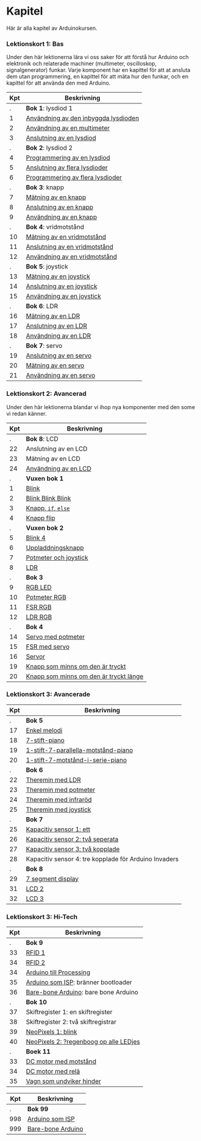 # Kapitel

Här är alla kapitel av Arduinokursen.

### Lektionskort 1: Bas

Under den här lektionerna lära vi oss saker för att förstå hur Arduino
och elektronik och relaterade machiner (multimeter, oscilloskop,
signalgenerator) funkar. Varje komponent har en kapittel för att
at ansluta dem utan programmering, en kapittel för att mäta hur den
funkar, och en kapittel för att använda den med Arduino.

Kpt|Beskrivning
---|---------------------------------------------------------------
.  |**Bok 1**: lysdiod 1
1  |[Användning av den inbyggda lysdioden](01_anvaendning_av_den_inbyggda_lysdioden/README.md)
2  |[Användning av en multimeter](02_anvaendning_av_en_multimeter/README.md)
3  |[Anslutning av en lysdiod](03_anslutning_av_en_lysdiod/README.md)
.  |**Bok 2**: lysdiod 2
4  |[Programmering av en lysdiod](04_programmering_av_en_lysdiod/README.md)
5  |[Anslutning av flera lysdioder](05_anslutning_av_flera_lysdioder/README.md)
6  |[Programmering av flera lysdioder](06_anvaendning_av_flera_lysdioder/README.md)
.  |**Bok 3**: knapp
7  |[Mätning av en knapp](07_maetning_av_en_knapp/README.md)
8  |[Anslutning av en knapp](08_anslutning_av_en_knapp/README.md)
9  |[Användning av en knapp](09_anvaendning_av_en_knapp/README.md)
.  |**Bok 4**: vridmotstånd
10 |[Mätning av en vridmotstånd](10_maetning_av_en_vridmotstaand/README.md)
11 |[Anslutning av en vridmotstånd](11_anslutning_av_en_vridmotstaand/README.md)
12 |[Användning av en vridmotstånd](12_anvaendning_av_en_vridmotstaand/README.md)
.  |**Bok 5**: joystick
13 |[Mätning av en joystick](13_maetning_av_en_joystick/README.md)
14 |[Anslutning av en joystick](14_anslutning_av_en_joystick/README.md)
15 |[Användning av en joystick](15_anvaendning_av_en_joystick/README.md)
.  |**Bok 6**: LDR
16 |[Mätning av en LDR](16_maetning_av_en_ldr/README.md)
17 |[Anslutning av en LDR](17_anslutning_av_en_ldr/README.md)
18 |[Användning av en LDR](18_anvaendning_av_en_ldr/README.md)
.  |**Bok 7**: servo
19 |[Anslutning av en servo](19_anslutning_av_en_servo/README.md)
20 |[Mätning av en servo](20_maetning_av_en_servo/README.md)
21 |[Användning av en servo](21_anvaendning_av_en_servo/README.md)

### Lektionskort 2: Avancerad

Under den här lektionerna blandar vi ihop nya komponenter
med den some vi redan känner.

Kpt|Beskrivning
---|---------------------------------------------------------------
.  |**Bok 8**: LCD
22 |Anslutning av en LCD
23 |Mätning av en LCD
24 |[Användning av en LCD](24_anvaendning_av_en_lcd/README.md)
.  |**Vuxen bok 1**
1  |[Blink](./x01_blink/README.md)
2  |[Blink Blink Blink](./x02_blink_blink_blink/README.md)
3  |[Knapp, `if`, `else`](./x03_knapp_if_else/README.md)
4  |[Knapp flip](./x04_knapp_flip/README.md)
.  |**Vuxen bok 2**
5  |[Blink 4](x05_blink_4/README.md)
6  |[Uppladdningsknapp](x06_uppladdningsknapp/README.md)
7  |[Potmeter och joystick](x07_potmeter_och_joystick/README.md)
8  |[LDR](x08_ldr/README.md)
.  |**Bok 3**
9  |[RGB LED](x09_rgb/README.md)
10 |[Potmeter RGB](x10_potmeter_rgb/README.md)
11 |[FSR RGB](x11_fsr_rgb/README.md)
12 |[LDR RGB](x12_ldr_rgb/README.md)
.  |**Bok 4**
14 |[Servo med potmeter](x14_servo_potmeter/README.md)
15 |[FSR med servo](x15_servo_fsr/README.md)
16 |[Servor](x16_servos/README.md)
19 |[Knapp som minns om den är tryckt](x19_knapp_som_minns_om_den_aer_tryckt/README.md)
20 |[Knapp som minns om den är tryckt länge](x20_knapp_som_minns_om_den_aer_tryckt_laenge/README.md)

### Lektionskort 3: Avancerade

Kpt|Beskrivning
---|---------------------------------------------------------------
.  | **Bok 5**
17 |[Enkel melodi](x17_enkel_melodi/README.md)
18 |[7-stift-piano](x18_7_stift_piano/README.md)
19 |[1-stift-7-parallella-motstånd-piano](x19_1_stift_7_parallella_motstaand_piano/README.md)
20 |[1-stift-7-motstånd-i-serie-piano](x20_1_stift_7_motstaand_in_serie_piano/README.md)
.  | **Bok 6**
22 |[Theremin med LDR](x22_theremin_ldr/README.md)
23 |[Theremin med potmeter](x23_theremin_potmeters/README.md)
24 |[Theremin med infraröd](x24_theremin_infraroed/README.md)
25 |[Theremin med joystick](x25_theremin_joystick/README.md)
.  | **Bok 7**
25 |[Kapacitiv sensor 1: ett](kapacitiv_sensor_1/README.md)
26 |[Kapacitiv sensor 2: två seperata](kapacitiv_sensor_2/README.md)
27 |[Kapacitiv sensor 3: två kopplade](kapacitiv_sensor_3/README.md)
28 |Kapacitiv sensor 4: tre kopplade för Arduino Invaders
.  | **Bok 8**
29 |[7 segment display](sju_segment_display/README.md)
31 |[LCD 2](LCD2/README.md)
32 |[LCD 3](LCD3/README.md)

### Lektionskort 3: Hi-Tech

Kpt|Beskrivning
---|---------------------------------------------------------------
.  | **Bok 9**
33 |[RFID 1](RFID1/README.md)
34 |[RFID 2](RFID2/README.md)
34 |[Arduino till Processing](arduino_till_processing/README.md)
35 |[Arduino som ISP](arduino_som_isp/README.md): bränner bootloader
36 |[Bare-bone Arduino](bare_bone_arduino/README.md): bare bone Arduino
.  | **Bok 10**
37 |Skiftregister 1: en skiftregister
38 |Skiftregister 2: två skiftregistrar
39 |[NeoPixels 1: blink](neo_pixel_1/README.md)
40 |[NeoPixels 2: ?regenboog op alle LEDjes](NeoPixel2/README.md)
.  | **Boek 11**
33 |[DC motor med motstånd](dc_motor_met_transistor/README.md)
34 |[DC motor med relä](dc_motor_met_relais/README.md)
35 |[Vagn som undviker hinder](vagn_som_undviker_hinder/README.md)

Kpt|Beskrivning
---|---------------------------------------------------------------
.  |**Bok 99**
998|[Arduino som ISP](arduino_som_isp/README.md)
999|[Bare-bone Arduino](bare_bone_arduino/README.md)
